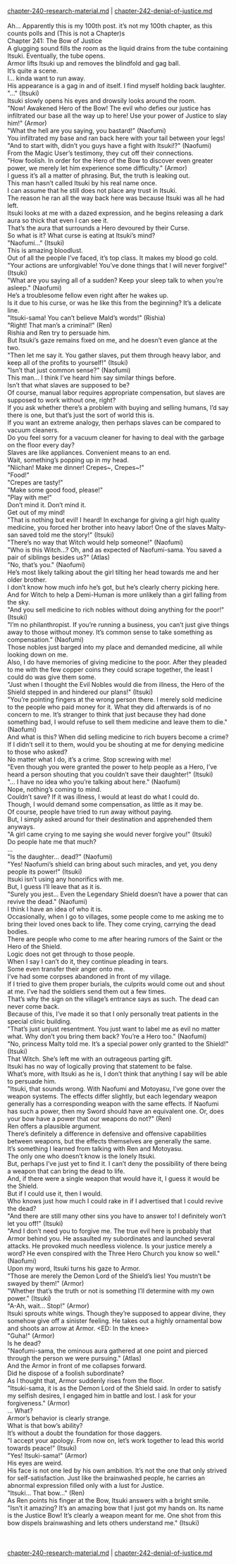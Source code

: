 [chapter-240-research-material.md](./chapter-240-research-material.md) | [chapter-242-denial-of-justice.md](./chapter-242-denial-of-justice.md) <br/>
<br/>
Ah… Apparently this is my 100th post. it’s not my 100th chapter, as this counts polls and (This is not a Chapter)s<br/>
Chapter 241: The Bow of Justice<br/>
A glugging sound fills the room as the liquid drains from the tube containing Itsuki. Eventually, the tube opens.<br/>
Armor lifts Itsuki up and removes the blindfold and gag ball.<br/>
It’s quite a scene.<br/>
I… kinda want to run away.<br/>
His appearance is a gag in and of itself. I find myself holding back laughter.<br/>
"…" (Itsuki)<br/>
Itsuki slowly opens his eyes and drowsily looks around the room.<br/>
"Now! Awakened Hero of the Bow! The evil who defies our justice has infiltrated our base all the way up to here! Use your power of Justice to slay him!" (Armor)<br/>
"What the hell are you saying, you bastard!" (Naofumi)<br/>
You infiltrated my base and ran back here with your tail between your legs!<br/>
"And to start with, didn’t you guys have a fight with Itsuki!?" (Naofumi)<br/>
From the Magic User’s testimony, they cut off their connections.<br/>
"How foolish. In order for the Hero of the Bow to discover even greater power, we merely let him experience some difficulty." (Armor)<br/>
I guess it’s all a matter of phrasing. But, the truth is leaking out.<br/>
This man hasn’t called Itsuki by his real name once.<br/>
I can assume that he still does not place any trust in Itsuki.<br/>
The reason he ran all the way back here was because Itsuki was all he had left.<br/>
Itsuki looks at me with a dazed expression, and he begins releasing a dark aura so thick that even I can see it.<br/>
That’s the aura that surrounds a Hero devoured by their Curse.<br/>
So what is it? What curse is eating at Itsuki’s mind?<br/>
"Naofumi…" (Itsuki)<br/>
This is amazing bloodlust.<br/>
Out of all the people I’ve faced, it’s top class. It makes my blood go cold.<br/>
"Your actions are unforgivable! You’ve done things that I will never forgive!" (Itsuki)<br/>
"What are you saying all of a sudden? Keep your sleep talk to when you’re asleep." (Naofumi)<br/>
He’s a troublesome fellow even right after he wakes up.<br/>
Is it due to his curse, or was he like this from the beginning? It’s a delicate line.<br/>
"Itsuki-sama! You can’t believe Mald’s words!" (Rishia)<br/>
"Right! That man’s a criminal!" (Ren)<br/>
Rishia and Ren try to persuade him.<br/>
But Itsuki’s gaze remains fixed on me, and he doesn’t even glance at the two.<br/>
"Then let me say it. You gather slaves, put them through heavy labor, and keep all of the profits to yourself!" (Itsuki)<br/>
"Isn’t that just common sense?" (Naofumi)<br/>
This man… I think I’ve heard him say similar things before.<br/>
Isn’t that what slaves are supposed to be?<br/>
Of course, manual labor requires appropriate compensation, but slaves are supposed to work without one, right?<br/>
If you ask whether there’s a problem with buying and selling humans, I’d say there is one, but that’s just the sort of world this is.<br/>
If you want an extreme analogy, then perhaps slaves can be compared to vacuum cleaners.<br/>
Do you feel sorry for a vacuum cleaner for having to deal with the garbage on the floor every day?<br/>
Slaves are like appliances. Convenient means to an end.<br/>
Wait, something’s popping up in my head.<br/>
"Niichan! Make me dinner! Crepes~, Crepes~!"<br/>
"Food!"<br/>
"Crepes are tasty!"<br/>
"Make some good food, please!"<br/>
"Play with me!"<br/>
Don’t mind it. Don’t mind it.<br/>
Get out of my mind!<br/>
"That is nothing but evil! I heard! In exchange for giving a girl high quality medicine, you forced her brother into heavy labor! One of the slaves Malty-san saved told me the story!" (Itsuki)<br/>
"There’s no way that Witch would help someone!" (Naofumi)<br/>
"Who is this Witch…? Oh, and as expected of Naofumi-sama. You saved a pair of siblings besides us?" (Atlas)<br/>
"No, that’s you." (Naofumi)<br/>
He’s most likely talking about the girl tilting her head towards me and her older brother.<br/>
I don’t know how much info he’s got, but he’s clearly cherry picking here.<br/>
And for Witch to help a Demi-Human is more unlikely than a girl falling from the sky.<br/>
"And you sell medicine to rich nobles without doing anything for the poor!" (Itsuki)<br/>
"I’m no philanthropist. If you’re running a business, you can’t just give things away to those without money. It’s common sense to take something as compensation." (Naofumi)<br/>
Those nobles just barged into my place and demanded medicine, all while looking down on me.<br/>
Also, I do have memories of giving medicine to the poor. After they pleaded to me with the few copper coins they could scrape together, the least I could do was give them some.<br/>
"Just when I thought the Evil Nobles would die from illness, the Hero of the Shield stepped in and hindered our plans!" (Itsuki)<br/>
"You’re pointing fingers at the wrong person there. I merely sold medicine to the people who paid money for it. What they did afterwards is of no concern to me. It’s stranger to think that just because they had done something bad, I would refuse to sell them medicine and leave them to die." (Naofumi)<br/>
And what is this? When did selling medicine to rich buyers become a crime?<br/>
If I didn’t sell it to them, would you be shouting at me for denying medicine to those who asked?<br/>
No matter what I do, it’s a crime. Stop screwing with me!<br/>
"Even though you were granted the power to help people as a Hero, I’ve heard a person shouting that you couldn’t save their daughter!" (Itsuki)<br/>
"… I have no idea who you’re talking about here." (Naofumi)<br/>
Nope, nothing’s coming to mind.<br/>
Couldn’t save? If it was illness, I would at least do what I could do.<br/>
Though, I would demand some compensation, as little as it may be.<br/>
Of course, people have tried to run away without paying.<br/>
But, I simply asked around for their destination and apprehended them anyways.<br/>
"A girl came crying to me saying she would never forgive you!" (Itsuki)<br/>
Do people hate me that much?<br/>
…<br/>
"Is the daughter… dead?" (Naofumi)<br/>
"Yes! Naofumi’s shield can bring about such miracles, and yet, you deny people its power!" (Itsuki)<br/>
Itsuki isn’t using any honorifics with me.<br/>
But, I guess I’ll leave that as it is.<br/>
"Surely you jest… Even the Legendary Shield doesn’t have a power that can revive the dead." (Naofumi)<br/>
I think I have an idea of who it is.<br/>
Occasionally, when I go to villages, some people come to me asking me to bring their loved ones back to life. They come crying, carrying the dead bodies.<br/>
There are people who come to me after hearing rumors of the Saint or the Hero of the Shield.<br/>
Logic does not get through to those people.<br/>
When I say I can’t do it, they continue pleading in tears.<br/>
Some even transfer their anger onto me.<br/>
I’ve had some corpses abandoned in front of my village.<br/>
If I tried to give them proper burials, the culprits would come out and shout at me. I’ve had the soldiers send them out a few times.<br/>
That’s why the sign on the village’s entrance says as such. The dead can never come back.<br/>
Because of this, I’ve made it so that I only personally treat patients in the special clinic building.<br/>
"That’s just unjust resentment. You just want to label me as evil no matter what. Why don’t you bring them back? You’re a Hero too." (Naofumi)<br/>
"No, princess Malty told me. It’s a special power only granted to the Shield!" (Itsuki)<br/>
That Witch. She’s left me with an outrageous parting gift.<br/>
Itsuki has no way of logically proving that statement to be false.<br/>
What’s more, with Itsuki as he is, I don’t think that anything I say will be able to persuade him.<br/>
"Itsuki, that sounds wrong. With Naofumi and Motoyasu, I’ve gone over the weapon systems. The effects differ slightly, but each legendary weapon generally has a corresponding weapon with the same effects. If Naofumi has such a power, then my Sword should have an equivalent one. Or, does your bow have a power that our weapons do not?" (Ren)<br/>
Ren offers a plausible argument.<br/>
There’s definitely a difference in defensive and offensive capabilities between weapons, but the effects themselves are generally the same.<br/>
It’s something I learned from talking with Ren and Motoyasu.<br/>
The only one who doesn’t know is the lonely Itsuki.<br/>
But, perhaps I’ve just yet to find it. I can’t deny the possibility of there being a weapon that can bring the dead to life.<br/>
And, if there were a single weapon that would have it, I guess it would be the Shield.<br/>
But if I could use it, then I would.<br/>
Who knows just how much I could rake in if I advertised that I could revive the dead?<br/>
"And there are still many other sins you have to answer to! I definitely won’t let you off!" (Itsuki)<br/>
"And I don’t need you to forgive me. The true evil here is probably that Armor behind you. He assaulted my subordinates and launched several attacks. He provoked much needless violence. Is your justice merely a word? He even conspired with the Three Hero Church you know so well." (Naofumi)<br/>
Upon my word, Itsuki turns his gaze to Armor.<br/>
"Those are merely the Demon Lord of the Shield’s lies! You mustn’t be swayed by them!" (Armor)<br/>
"Whether that’s the truth or not is something I’ll determine with my own power." (Itsuki)<br/>
"A-Ah, wait… Stop!" (Armor)<br/>
Itsuki sprouts white wings. Though they’re supposed to appear divine, they somehow give off a sinister feeling. He takes out a highly ornamental bow and shoots an arrow at Armor. <ED: In the knee><br/>
"Guha!" (Armor)<br/>
Is he dead?<br/>
"Naofumi-sama, the ominous aura gathered at one point and pierced through the person we were pursuing." (Atlas)<br/>
And the Armor in front of me collapses forward.<br/>
Did he dispose of a foolish subordinate?<br/>
As I thought that, Armor suddenly rises from the floor.<br/>
"Itsuki-sama, it is as the Demon Lord of the Shield said. In order to satisfy my selfish desires, I engaged him in battle and lost. I ask for your forgiveness." (Armor)<br/>
… What?<br/>
Armor’s behavior is clearly strange.<br/>
What is that bow’s ability?<br/>
It’s without a doubt the foundation for those daggers.<br/>
"I accept your apology. From now on, let’s work together to lead this world towards peace!" (Itsuki)<br/>
"Yes! Itsuki-sama!" (Armor)<br/>
His eyes are weird.<br/>
His face is not one led by his own ambition. It’s not the one that only strived for self-satisfaction. Just like the brainwashed people, he carries an abnormal expression filled only with a lust for Justice.<br/>
"Itsuki… That bow…" (Ren)<br/>
As Ren points his finger at the Bow, Itsuki answers with a bright smile.<br/>
"Isn’t it amazing? It’s an amazing bow that I just got my hands on. Its name is the Justice Bow! It’s clearly a weapon meant for me. One shot from this bow dispels brainwashing and lets others understand me." (Itsuki)<br/>
<br/>
<br/> <br/>
[chapter-240-research-material.md](./chapter-240-research-material.md) | [chapter-242-denial-of-justice.md](./chapter-242-denial-of-justice.md) <br/>

